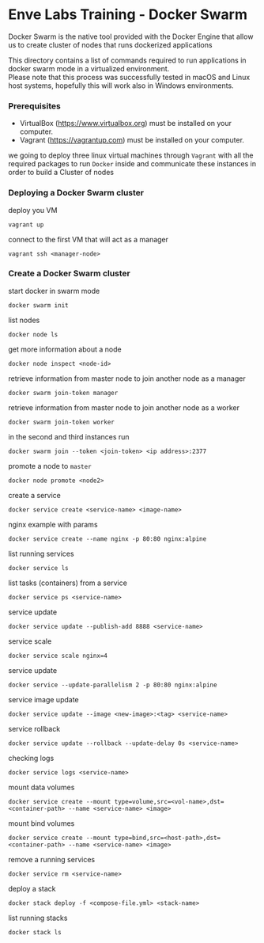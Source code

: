 # Enve Labs Training - Docker Swarm
Docker Swarm is the native tool provided with the Docker Engine that allow us to create cluster of nodes that runs dockerized applications

This directory contains a list of commands required to run applications in docker swarm mode in a virtualized environment.</br>
Please note that this process was successfully tested in macOS and Linux host systems, hopefully this will work also in Windows environments.

### Prerequisites

- VirtualBox (https://www.virtualbox.org) must be installed on your computer.
- Vagrant (https://vagrantup.com) must be installed on your computer.


we going to deploy three linux virtual machines through `Vagrant` with all the required packages to run `Docker` inside and communicate these instances in order to build a Cluster of nodes


### Deploying a Docker Swarm cluster
deploy you VM

    vagrant up

connect to the first VM that will act as a manager

    vagrant ssh <manager-node>

### Create a Docker Swarm cluster
start docker in swarm mode

    docker swarm init


list nodes

    docker node ls

get more information about a node

    docker node inspect <node-id>


retrieve information from master node to join another node as a manager

    docker swarm join-token manager


retrieve information from master node to join another node as a worker

    docker swarm join-token worker


in the second and third instances run

    docker swarm join --token <join-token> <ip address>:2377


promote a node to `master`

    docker node promote <node2>


create a service

    docker service create <service-name> <image-name>


nginx example with params

    docker service create --name nginx -p 80:80 nginx:alpine


list running services

    docker service ls


list tasks (containers) from a service

    docker service ps <service-name>


service update

    docker service update --publish-add 8888 <service-name>

service scale

    docker service scale nginx=4


service update

    docker service --update-parallelism 2 -p 80:80 nginx:alpine


service image update

    docker service update --image <new-image>:<tag> <service-name>


service rollback

    docker service update --rollback --update-delay 0s <service-name>


checking logs

    docker service logs <service-name>

mount data volumes

    docker service create --mount type=volume,src=<vol-name>,dst=<container-path> --name <service-name> <image>


mount bind volumes

    docker service create --mount type=bind,src=<host-path>,dst=<container-path> --name <service-name> <image>


remove a running services

    docker service rm <service-name>


deploy a stack

    docker stack deploy -f <compose-file.yml> <stack-name>


list running stacks

    docker stack ls
